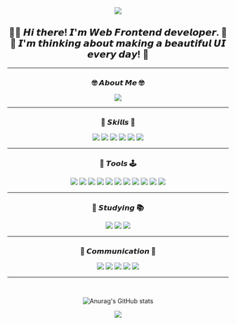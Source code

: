 <div align="center">
<img src="https://capsule-render.vercel.app/api?&type=waving&color=000000&height=260&section=header&text=💫star%20log.&fontSize=110&animation=fadeIn&fontAlignY=45&fontColor=ffffff" />
</div>

<div align="center">
  <h2>👋🏻 𝙃𝙞 𝙩𝙝𝙚𝙧𝙚! 𝙄'𝙢 𝙒𝙚𝙗 𝙁𝙧𝙤𝙣𝙩𝙚𝙣𝙙 𝙙𝙚𝙫𝙚𝙡𝙤𝙥𝙚𝙧. 🚀<br/>💖 𝙄'𝙢 𝙩𝙝𝙞𝙣𝙠𝙞𝙣𝙜 𝙖𝙗𝙤𝙪𝙩 𝙢𝙖𝙠𝙞𝙣𝙜 𝙖 𝙗𝙚𝙖𝙪𝙩𝙞𝙛𝙪𝙡 𝙐𝙄 𝙚𝙫𝙚𝙧𝙮 𝙙𝙖𝙮! 💖</h2>
  
 <hr>
  
  <h3>🤓 𝘼𝙗𝙤𝙪𝙩 𝙈𝙚 🤓</h3>
  <div>
    <a href="https://dev-star.tistory.com/"><img src="https://img.shields.io/badge/Blog-000000?style=flat-square&logo=Tistory&logoColor=white"></a>
  </div>
  
  <hr>
  
  <h3>💪 𝙎𝙠𝙞𝙡𝙡𝙨 🔫 </h3>
  <div>
    <img src="https://img.shields.io/badge/React-61DAFB?style=flat-square&logo=react&logoColor=white">
    <img src="https://img.shields.io/badge/JavaScript-F7DF1E?style=flat-square&logo=javascript&logoColor=white">
    <img src="https://img.shields.io/badge/TypeScript-3178C6?style=flat-square&logo=TypeScript&logoColor=white">
    <img src="https://img.shields.io/badge/HTML5-E34F26?style=flat-square&logo=html5&logoColor=white">
    <img src="https://img.shields.io/badge/CSS3-1572B6?style=flat-square&logo=css3&logoColor=white">
    <img src="https://img.shields.io/badge/Next.js-000000?style=flat-square&logo=Next.js&logoColor=white">
  </div>
  
  <hr>
  
  <h3>🔗 𝙏𝙤𝙤𝙡𝙨 🕹</h3>
  <div>
    <img src="https://img.shields.io/badge/Axios-5A29E4?style=flat-square&logo=Axios&logoColor=white">
    <img src="https://img.shields.io/badge/React Query-FF4154?style=flat-square&logo=React Query&logoColor=white">
    <img src="https://img.shields.io/badge/ESLint-4B32C3?style=flat-square&logo=ESLint&logoColor=white">
    <img src="https://img.shields.io/badge/Prettier-F7B93E?style=flat-square&logo=Prettier&logoColor=white">
    <img src="https://img.shields.io/badge/Tailwind CSS-06B6D4?style=flat-square&logo=Tailwind CSS&logoColor=white">
    <img src="https://img.shields.io/badge/styled-components-DB7093?style=flat-square&logo=styled-components&logoColor=white">
    <img src="https://img.shields.io/badge/Adobe Photoshop-31A8FF?style=flat-square&logo=Adobe Photoshop&logoColor=white">
    <img src="https://img.shields.io/badge/Visual Studio Code-007ACC?style=flat-square&logo=Visual Studio Code&logoColor=white">
    <img src="https://img.shields.io/badge/npm-CB3837?style=flat-square&logo=npm&logoColor=white">
    <img src="https://img.shields.io/badge/Yarn-2C8EBB?style=flat-square&logo=Yarn&logoColor=white">
    <img src="https://img.shields.io/badge/Vite-646CFF?style=flat-square&logo=Vite&logoColor=white">
  </div>
  
  <hr>
  
  <h3>🧐 𝙎𝙩𝙪𝙙𝙮𝙞𝙣𝙜 📚</h3>
  <div>
    <img src="https://img.shields.io/badge/Jest-C21325?style=flat-square&logo=Jest&logoColor=white">
    <img src="https://img.shields.io/badge/Socket.io-010101?style=flat-square&logo=Socket.io&logoColor=white"/>
    <img src="https://img.shields.io/badge/Redux-764ABC?style=flat-square&logo=Redux&logoColor=white">
  </div>
  
  <hr>
  
  <h3>🍔 𝘾𝙤𝙢𝙢𝙪𝙣𝙞𝙘𝙖𝙩𝙞𝙤𝙣 🍟</h3>
  <div>
  <img src="https://img.shields.io/badge/Trello-0052CC?style=flat-square&logo=Trello&logoColor=white">
    <img src="https://img.shields.io/badge/Jira-0052CC?style=flat-square&logo=Jira&logoColor=white">
    <img src="https://img.shields.io/badge/Slack-4A154B?style=flat-square&logo=Slack&logoColor=white">
    <img src="https://img.shields.io/badge/Discord-5865F2?style=flat-square&logo=Discord&logoColor=white">
    <img src="https://img.shields.io/badge/Notion-000000?style=flat-square&logo=Notion&logoColor=white">
  <div>
  
   <hr>
   
  </div>
    
</div>
<br/>
  
![Anurag's GitHub stats](https://github-readme-stats.vercel.app/api?username=ByeoliKim&show_icons=true&theme=dark)

  
<div align="center">
<img src="https://capsule-render.vercel.app/api?type=waving&color=000000&height=100&section=footer" />
</div>
  
